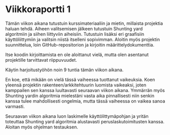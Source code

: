 # Viikkoraportti 1

Tämän viikon aikana tutustuin kurssimateriaaliin ja mietin, millaista projektia haluan tehdä. Aiheen valitsemisen jälkeen tutustuin Shunting yard algoritmiin ja siihen liittyviin aiheisiin. Tutustuin lisäksi eri graafisiin käyttöliittymiin ja valitsin niistä itselleni sopivimman. Aloitin myös projektin suunnittelua, loin GitHub-repositorion  ja kirjoitin määrittelydokumenttia.

Itse koodin kirjoittamista en ole aloittanut vielä, mutta olen asentanut projektille tarvittavat riippuvuudet. 

Käytin harjoitustyöhön noin 9 tuntia tämän viikon aikana.

En koe, että mikään on vielä tässä vaiheessa tuottanut vaikeuksia. Koen yleensä projektin rakenteen/arkkitehtuurin luomista vaikeaksi, joten kamppailen sen kanssa luultavasti seuraavan viikon aikana. Ymmärrän myös Shunting yardin algoritmia mielestäni vasta aika pinnallisesti niin senkin kanssa tulee mahdollisesti ongelmia, mutta tässä vaiheessa on vaikea sanoa varmasti. 

Seuraavan viikon aikana luon laskimelle käyttölittymäpohjan ja yritän toteuttaa Shunting yard algoritmia alustavasti peruslaskutoimitusten kanssa. Aloitan myös ohjelman testauksen. 
